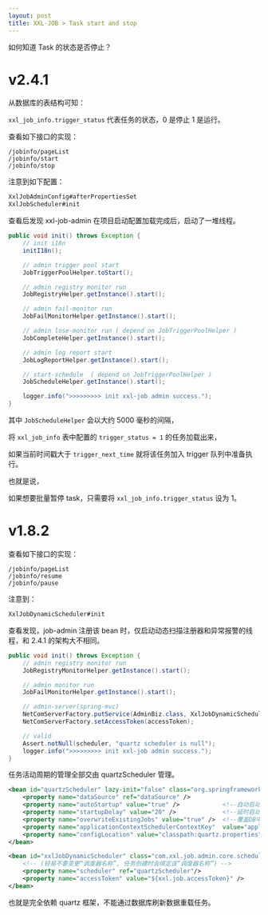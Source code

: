 ```yaml
---
layout: post
title: XXL-JOB > Task start and stop
---
```


如何知道 Task 的状态是否停止？

# v2.4.1

从数据库的表结构可知：

`xxl_job_info.trigger_status` 代表任务的状态，0 是停止 1 是运行。

查看如下接口的实现：

```
/jobinfo/pageList
/jobinfo/start
/jobinfo/stop
```

注意到如下配置：

```java
XxlJobAdminConfig#afterPropertiesSet
XxlJobScheduler#init
```

查看后发现 xxl-job-admin 在项目启动配置加载完成后，启动了一堆线程。

```java
public void init() throws Exception {
    // init i18n
    initI18n();

    // admin trigger pool start
    JobTriggerPoolHelper.toStart();

    // admin registry monitor run
    JobRegistryHelper.getInstance().start();

    // admin fail-monitor run
    JobFailMonitorHelper.getInstance().start();

    // admin lose-monitor run ( depend on JobTriggerPoolHelper )
    JobCompleteHelper.getInstance().start();

    // admin log report start
    JobLogReportHelper.getInstance().start();

    // start-schedule  ( depend on JobTriggerPoolHelper )
    JobScheduleHelper.getInstance().start();

    logger.info(">>>>>>>>> init xxl-job admin success.");
}
```

其中 `JobScheduleHelper` 会以大约 5000 毫秒的间隔，

将 `xxl_job_info` 表中配置的 `trigger_status = 1` 的任务加载出来，

如果当前时间戳大于 `trigger_next_time` 就将该任务加入 trigger 队列中准备执行。

也就是说，

如果想要批量暂停 task，只需要将 `xxl_job_info.trigger_status` 设为 1。

# v1.8.2

查看如下接口的实现：

```
/jobinfo/pageList
/jobinfo/resume
/jobinfo/pause
```

注意到：

```java
XxlJobDynamicScheduler#init
```

查看发现，job-admin 注册该 bean 时，仅启动动态扫描注册器和异常报警的线程，和 2.4.1 的架构大不相同。

```java
public void init() throws Exception {
    // admin registry monitor run
    JobRegistryMonitorHelper.getInstance().start();

    // admin monitor run
    JobFailMonitorHelper.getInstance().start();

    // admin-server(spring-mvc)
    NetComServerFactory.putService(AdminBiz.class, XxlJobDynamicScheduler.adminBiz);
    NetComServerFactory.setAccessToken(accessToken);

    // valid
    Assert.notNull(scheduler, "quartz scheduler is null");
    logger.info(">>>>>>>>> init xxl-job admin success.");
}
```

任务活动周期的管理全部交由 quartzScheduler 管理。

```xml
<bean id="quartzScheduler" lazy-init="false" class="org.springframework.scheduling.quartz.SchedulerFactoryBean">
    <property name="dataSource" ref="dataSource" />
    <property name="autoStartup" value="true" />            <!--自动启动 -->
    <property name="startupDelay" value="20" />             <!--延时启动，应用启动成功后在启动 -->
    <property name="overwriteExistingJobs" value="true" />  <!--覆盖DB中JOB：true、以数据库中已经存在的为准：false -->
    <property name="applicationContextSchedulerContextKey"  value="applicationContextKey" />
    <property name="configLocation" value="classpath:quartz.properties"/>
</bean>

<bean id="xxlJobDynamicScheduler" class="com.xxl.job.admin.core.schedule.XxlJobDynamicScheduler" init-method="init" destroy-method="destroy" >
    <!-- (轻易不要变更“调度器名称”, 任务创建时会绑定该“调度器名称”) -->
    <property name="scheduler" ref="quartzScheduler"/>
    <property name="accessToken" value="${xxl.job.accessToken}" />
</bean>
```

也就是完全依赖 quartz 框架，不能通过数据库刷新数据重载任务。
